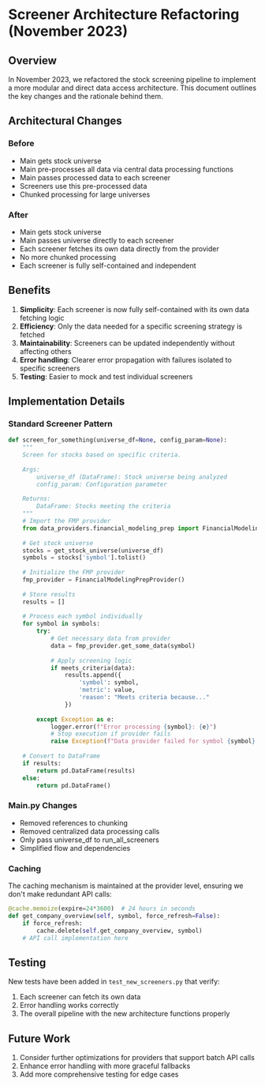 # Screener Architecture Refactoring (November 2023)

## Overview

In November 2023, we refactored the stock screening pipeline to implement a more modular and direct data access architecture. This document outlines the key changes and the rationale behind them.

## Architectural Changes

### Before

- Main gets stock universe
- Main pre-processes all data via central data processing functions
- Main passes processed data to each screener
- Screeners use this pre-processed data
- Chunked processing for large universes

### After

- Main gets stock universe
- Main passes universe directly to each screener
- Each screener fetches its own data directly from the provider
- No more chunked processing
- Each screener is fully self-contained and independent

## Benefits

1. **Simplicity**: Each screener is now fully self-contained with its own data fetching logic
2. **Efficiency**: Only the data needed for a specific screening strategy is fetched
3. **Maintainability**: Screeners can be updated independently without affecting others
4. **Error handling**: Clearer error propagation with failures isolated to specific screeners
5. **Testing**: Easier to mock and test individual screeners

## Implementation Details

### Standard Screener Pattern

```python
def screen_for_something(universe_df=None, config_param=None):
    """
    Screen for stocks based on specific criteria.
    
    Args:
        universe_df (DataFrame): Stock universe being analyzed
        config_param: Configuration parameter
        
    Returns:
        DataFrame: Stocks meeting the criteria
    """
    # Import the FMP provider
    from data_providers.financial_modeling_prep import FinancialModelingPrepProvider
    
    # Get stock universe
    stocks = get_stock_universe(universe_df)
    symbols = stocks['symbol'].tolist()
    
    # Initialize the FMP provider
    fmp_provider = FinancialModelingPrepProvider()
    
    # Store results
    results = []
    
    # Process each symbol individually
    for symbol in symbols:
        try:
            # Get necessary data from provider
            data = fmp_provider.get_some_data(symbol)
            
            # Apply screening logic
            if meets_criteria(data):
                results.append({
                    'symbol': symbol,
                    'metric': value,
                    'reason': "Meets criteria because..."
                })
                
        except Exception as e:
            logger.error(f"Error processing {symbol}: {e}")
            # Stop execution if provider fails
            raise Exception(f"Data provider failed for symbol {symbol}: {e}")
    
    # Convert to DataFrame
    if results:
        return pd.DataFrame(results)
    else:
        return pd.DataFrame()
```

### Main.py Changes

- Removed references to chunking
- Removed centralized data processing calls
- Only pass universe_df to run_all_screeners
- Simplified flow and dependencies

### Caching

The caching mechanism is maintained at the provider level, ensuring we don't make redundant API calls:

```python
@cache.memoize(expire=24*3600)  # 24 hours in seconds
def get_company_overview(self, symbol, force_refresh=False):
    if force_refresh:
        cache.delete(self.get_company_overview, symbol)
    # API call implementation here
```

## Testing

New tests have been added in `test_new_screeners.py` that verify:
1. Each screener can fetch its own data
2. Error handling works correctly
3. The overall pipeline with the new architecture functions properly

## Future Work

1. Consider further optimizations for providers that support batch API calls
2. Enhance error handling with more graceful fallbacks
3. Add more comprehensive testing for edge cases
